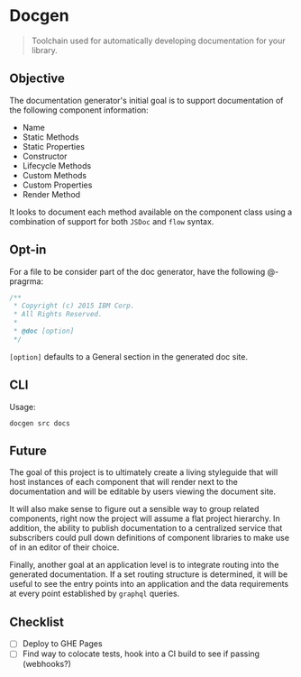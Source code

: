 # Docgen

> Toolchain used for automatically developing documentation for your library.

## Objective

The documentation generator's initial goal is to support documentation of the following component information:

- Name
- Static Methods
- Static Properties
- Constructor
- Lifecycle Methods
- Custom Methods
- Custom Properties
- Render Method

It looks to document each method available on the component class using a combination of support for both `JSDoc` and `flow` syntax.

## Opt-in

For a file to be consider part of the doc generator, have the following @-pragrma:

```js
/**
 * Copyright (c) 2015 IBM Corp.
 * All Rights Reserved.
 *
 * @doc [option]
 */
```

`[option]` defaults to a General section in the generated doc site.

## CLI

Usage:

```
docgen src docs
```

## Future

The goal of this project is to ultimately create a living styleguide that will host instances of each component that will render next to the documentation and will be editable by users viewing the document site.

It will also make sense to figure out a sensible way to group related components, right now the project will assume a flat project hierarchy. In addition, the ability to publish documentation to a centralized service that subscribers could pull down definitions of component libraries to make use of in an editor of their choice.

Finally, another goal at an application level is to integrate routing into the generated documentation. If a set routing structure is determined, it will be useful to see the entry points into an application and the data requirements at every point established by `graphql` queries.

## Checklist

- [ ] Deploy to GHE Pages
- [ ] Find way to colocate tests, hook into a CI build to see if passing (webhooks?)
